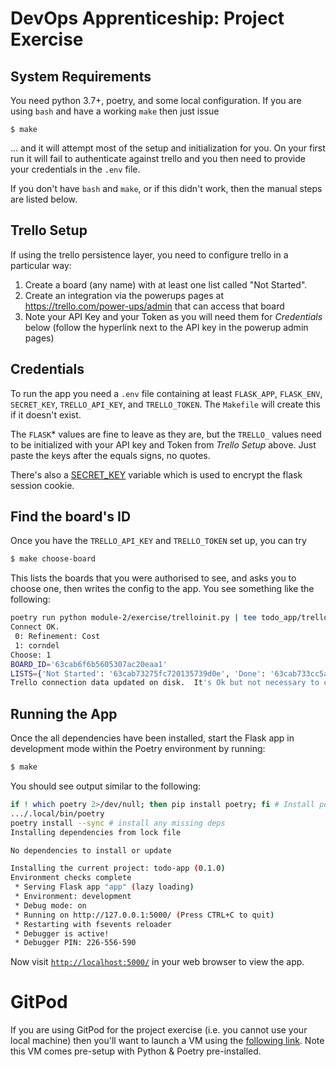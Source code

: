 # DevOps Apprenticeship: Project Exercise

## System Requirements

You need python 3.7+, poetry, and some local configuration.  If you are using `bash` and have a working `make` then just issue

    $ make
    
... and it will attempt most of the setup and initialization for you.  On your first run it will fail to authenticate against trello and you then need to provide your credentials in the `.env` file.

If you don't have `bash` and `make`, or if this didn't work, then the manual steps are listed below.

## Trello Setup

If using the trello persistence layer, you need to configure trello in a particular way:

1. Create a board (any name) with at least one list called "Not Started".
2. Create an integration via the powerups pages at https://trello.com/power-ups/admin that can access that board
3. Note your API Key and your Token as you will need them for _Credentials_ below (follow the hyperlink next to the API key in the powerup admin pages)

## Credentials

To run the app you need a `.env` file containing at least `FLASK_APP`, `FLASK_ENV`, `SECRET_KEY`, `TRELLO_API_KEY`, and `TRELLO_TOKEN`.  The `Makefile` will create this if it doesn't exist. 

The `FLASK`* values are fine to leave as they are, but the `TRELLO_` values need to be initialized with your API key and Token from _Trello Setup_ above.  Just paste the keys after the equals signs, no quotes.

There's also a [SECRET_KEY](https://flask.palletsprojects.com/en/1.1.x/config/#SECRET_KEY) variable which is used to encrypt the flask session cookie.

## Find the board's ID

Once you have the `TRELLO_API_KEY` and `TRELLO_TOKEN` set up, you can try

```bash
$ make choose-board
```

This lists the boards that you were authorised to see, and asks you to choose one, then writes the config to the app. You see something like the following:

```bash
poetry run python module-2/exercise/trelloinit.py | tee todo_app/trello_config.py
Connect OK.
 0: Refinement: Cost
 1: corndel
Choose: 1
BOARD_ID='63cab6f6b5605307ac20eaa1'
LISTS={'Not Started': '63cab73275fc720135739d0e', 'Done': '63cab733cc5a750917d395dd'}
Trello connection data updated on disk.  It's Ok but not necessary to commit the file.
```

## Running the App

Once the all dependencies have been installed, start the Flask app in development mode within the Poetry environment by running:
```bash
$ make
```

You should see output similar to the following:
```bash
if ! which poetry 2>/dev/null; then pip install poetry; fi # Install poetry if not present
.../.local/bin/poetry
poetry install --sync # install any missing deps
Installing dependencies from lock file

No dependencies to install or update

Installing the current project: todo-app (0.1.0)
Environment checks complete
 * Serving Flask app "app" (lazy loading)
 * Environment: development
 * Debug mode: on
 * Running on http://127.0.0.1:5000/ (Press CTRL+C to quit)
 * Restarting with fsevents reloader
 * Debugger is active!
 * Debugger PIN: 226-556-590
```
Now visit [`http://localhost:5000/`](http://localhost:5000/) in your web browser to view the app.



# GitPod

If you are using GitPod for the project exercise (i.e. you cannot use your local machine) then you'll want to launch a VM using the [following link](https://gitpod.io/#https://github.com/CorndelWithSoftwire/DevOps-Course-Starter). Note this VM comes pre-setup with Python & Poetry pre-installed.